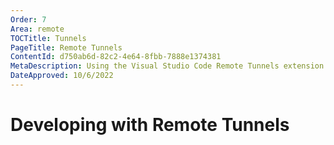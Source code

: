 ```yaml
---
Order: 7
Area: remote
TOCTitle: Tunnels
PageTitle: Remote Tunnels
ContentId: d750ab6d-82c2-4e64-8fbb-7888e1374381
MetaDescription: Using the Visual Studio Code Remote Tunnels extension
DateApproved: 10/6/2022
---
```

# Developing with Remote Tunnels